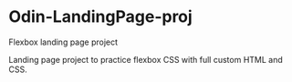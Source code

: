 # Odin-LandingPage-proj
Flexbox landing page project

Landing page project to practice flexbox CSS with full custom HTML and CSS.
